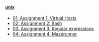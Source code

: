 #### [unix](kurser/unix-v1)

* [01: Assignment 1: Virtual Hosts](kurser/unix-v1/kmom01)
* [02: Assignment 2: Bash](kurser/unix-v1/kmom02)
* [03: Assignment 3: Regular expressions](kurser/unix-v1/kmom03)
* [04: Assignment 4: Mazerunner](kurser/unix-v1/kmom04)
